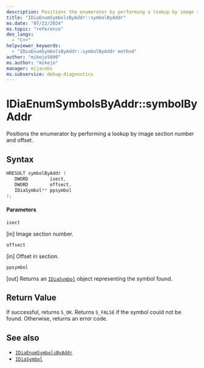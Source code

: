 ```yaml
---
description: Positions the enumerator by performing a lookup by image section number and offset.
title: "IDiaEnumSymbolsByAddr::symbolByAddr"
ms.date: "07/22/2024"
ms.topic: "reference"
dev_langs:
  - "C++"
helpviewer_keywords:
  - "IDiaEnumSymbolsByAddr::symbolByAddr method"
author: "mikejo5000"
ms.author: "mikejo"
manager: mijacobs
ms.subservice: debug-diagnostics
---
```


# IDiaEnumSymbolsByAddr::symbolByAddr

Positions the enumerator by performing a lookup by image section number and offset.

## Syntax

```c++
HRESULT symbolByAddr (
   DWORD        isect,
   DWORD        offsect,
   IDiaSymbol** ppsymbol
);
```

#### Parameters

`isect`

[in] Image section number.

`offsect`

[in] Offset in section.

`ppsymbol`

[out] Returns an [`IDiaSymbol`](../../debugger/debug-interface-access/idiasymbol.md) object representing the symbol found.

## Return Value

If successful, returns `S_OK`. Returns `S_FALSE` if the symbol could not be found. Otherwise, returns an error code.

## See also

- [`IDiaEnumSymbolsByAddr`](../../debugger/debug-interface-access/idiaenumsymbolsbyaddr.md)
- [`IDiaSymbol`](../../debugger/debug-interface-access/idiasymbol.md)
